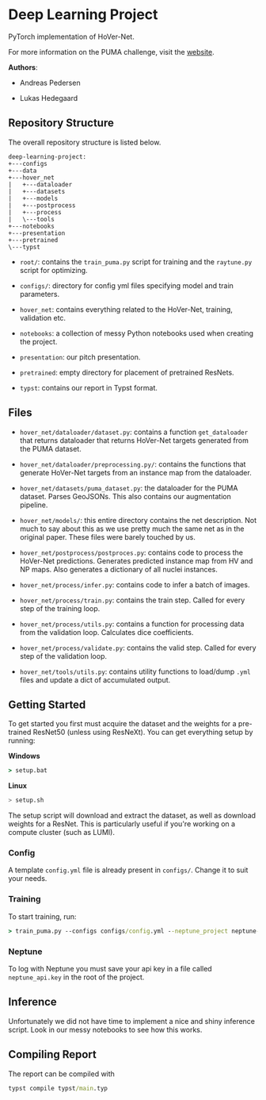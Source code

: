 # Deep Learning Project

PyTorch implementation of HoVer-Net.

For more information on the PUMA challenge, visit the [website](https://puma.grand-challenge.org/).

**Authors**:

- Andreas Pedersen

- Lukas Hedegaard

## Repository Structure

The overall repository structure is listed below.

```
deep-learning-project:
+---configs
+---data
+---hover_net
|   +---dataloader
|   +---datasets
|   +---models
|   +---postprocess
|   +---process
|   \---tools
+---notebooks
+---presentation
+---pretrained
\---typst
```

- `root/`: contains the `train_puma.py` script for training and the `raytune.py` script for optimizing.

- `configs/`: directory for config yml files specifying model and train parameters.

- `hover_net`: contains everything related to the HoVer-Net, training, validation etc.

- `notebooks`: a collection of messy Python notebooks used when creating the project.

- `presentation`: our pitch presentation.

- `pretrained`: empty directory for placement of pretrained ResNets.

- `typst`: contains our report in Typst format.

## Files

- `hover_net/dataloader/dataset.py`: contains a function `get_dataloader` that returns dataloader that returns HoVer-Net targets generated from the PUMA dataset.

- `hover_net/dataloader/preprocessing.py/`: contains the functions that generate HoVer-Net targets from an instance map from the dataloader.

- `hover_net/datasets/puma_dataset.py`: the dataloader for the PUMA dataset. Parses GeoJSONs. This also contains our augmentation pipeline.

- `hover_net/models/`: this entire directory contains the net description. Not much to say about this as we use pretty much the same net as in the original paper. These files were barely touched by us.

- `hover_net/postprocess/postproces.py`: contains code to process the HoVer-Net predictions. Generates predicted instance map from HV and NP maps. Also generates a dictionary of all nuclei instances.

- `hover_net/process/infer.py`: contains code to infer a batch of images.

- `hover_net/process/train.py`: contains the train step. Called for every step of the training loop.

- `hover_net/process/utils.py`: contains a function for processing data from the validation loop. Calculates dice coefficients.

- `hover_net/process/validate.py`: contains the valid step. Called for every step of the validation loop.

- `hover_net/tools/utils.py`: contains utility functions to load/dump `.yml` files and update a dict of accumulated output.

## Getting Started

To get started you first must acquire the dataset and the weights for a pre-trained ResNet50 (unless using ResNeXt). You can get everything setup by running:

**Windows**
```cmd
> setup.bat
```

**Linux**
```bash
> setup.sh
```

The setup script will download and extract the dataset, as well as download weights for a ResNet. This is particularly useful if you're working on a compute cluster (such as LUMI).

### Config

A template `config.yml` file is already present in `configs/`. Change it to suit your needs.

### Training

To start training, run:

```cmd
> train_puma.py --configs configs/config.yml --neptune_project neptune-workspace/neptune-project
```

### Neptune

To log with Neptune you must save your api key in a file called `neptune_api.key` in the root of the project.

## Inference

Unfortunately we did not have time to implement a nice and shiny inference script. Look in our messy notebooks to see how this works.

## Compiling Report

The report can be compiled with

```cmd
typst compile typst/main.typ
```